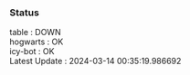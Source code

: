 ### Status


table : DOWN  
hogwarts : OK  
icy-bot : OK  
Latest Update : 2024-03-14 00:35:19.986692
